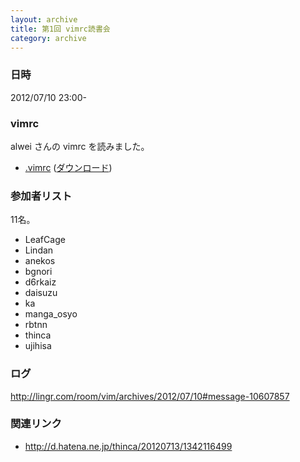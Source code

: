 ```yaml
---
layout: archive
title: 第1回 vimrc読書会
category: archive
---
```


### 日時
2012/07/10 23:00-

### vimrc
alwei さんの vimrc を読みました。

- [.vimrc](https://github.com/alwei/dotfiles/blob/3760650625663f3b08f24bc75762ec843ca7e112/.vimrc) ([ダウンロード](https://raw.github.com/alwei/dotfiles/3760650625663f3b08f24bc75762ec843ca7e112/.vimrc))

### 参加者リスト
11名。

- LeafCage
- Lindan
- anekos
- bgnori
- d6rkaiz
- daisuzu
- ka
- manga\_osyo
- rbtnn
- thinca
- ujihisa

### ログ
<http://lingr.com/room/vim/archives/2012/07/10#message-10607857>

### 関連リンク
- <http://d.hatena.ne.jp/thinca/20120713/1342116499>
